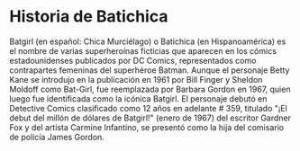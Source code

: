 # Historia de Batichica

Batgirl (en español: Chica Murciélago) o Batichica (en Hispanoamérica) es el nombre de varias superheroínas ficticias que aparecen en los cómics estadounidenses publicados por DC Comics, representados como contrapartes femeninas del superhéroe Batman. Aunque el personaje Betty Kane se introdujo en la publicación en 1961 por Bill Finger y Sheldon Moldoff como Bat-Girl, fue reemplazada por Barbara Gordon en 1967, quien luego fue identificada como la icónica Batgirl. El personaje debutó en Detective Comics clasificado como 12 años en adelante # 359, titulado "¡El debut del millón de dólares de Batgirl!" (enero de 1967) del escritor Gardner Fox y del artista Carmine Infantino, se presentó como la hija del comisario de policía James Gordon.
